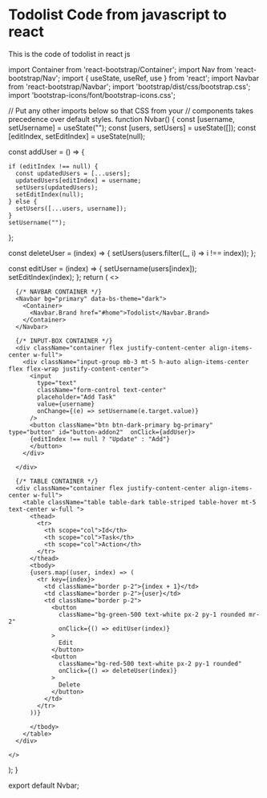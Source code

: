 
# Todolist Code from javascript to react

This is the code of todolist in react js

import Container from 'react-bootstrap/Container';
import Nav from 'react-bootstrap/Nav';
import { useState, useRef, use } from 'react';
import Navbar from 'react-bootstrap/Navbar';
import 'bootstrap/dist/css/bootstrap.css';
import 'bootstrap-icons/font/bootstrap-icons.css';

// Put any other imports below so that CSS from your
// components takes precedence over default styles.
function Nvbar() {
  const [username, setUsername] = useState("");
  const [users, setUsers] = useState([]);
  const [editIndex, setEditIndex] = useState(null);

  const addUser = () => {
   
    if (editIndex !== null) {
      const updatedUsers = [...users];
      updatedUsers[editIndex] = username;
      setUsers(updatedUsers);
      setEditIndex(null);
    } else {
      setUsers([...users, username]);
    }
    setUsername("");
  };

  const deleteUser = (index) => {
    setUsers(users.filter((_, i) => i !== index));
  };

  const editUser = (index) => {
    setUsername(users[index]);
    setEditIndex(index);
  };
  return (
    <>

      {/* NAVBAR CONTAINER */}
      <Navbar bg="primary" data-bs-theme="dark">
        <Container>
          <Navbar.Brand href="#home">Todolist</Navbar.Brand>
        </Container>
      </Navbar>

      {/* INPUT-BOX CONTAINER */}
      <div className="container flex justify-content-center align-items-center w-full">
        <div className="input-group mb-3 mt-5 h-auto align-items-center flex flex-wrap justify-content-center">
          <input
            type="text"
            className="form-control text-center"
            placeholder="Add Task"
            value={username}
            onChange={(e) => setUsername(e.target.value)}
          />
          <button className="btn btn-dark-primary bg-primary" type="button" id="button-addon2"  onClick={addUser}>
          {editIndex !== null ? "Update" : "Add"}
          </button>
        </div>

      </div>

      {/* TABLE CONTAINER */}
      <div className="container flex justify-content-center align-items-center w-full">
        <table className="table table-dark table-striped table-hover mt-5 text-center w-full ">
          <thead>
            <tr>
              <th scope="col">Id</th>
              <th scope="col">Task</th>
              <th scope="col">Action</th>
            </tr>
          </thead>
          <tbody>
          {users.map((user, index) => (
            <tr key={index}>
              <td className="border p-2">{index + 1}</td>
              <td className="border p-2">{user}</td>
              <td className="border p-2">
                <button
                  className="bg-green-500 text-white px-2 py-1 rounded mr-2"
                  onClick={() => editUser(index)}
                >
                  Edit
                </button>
                <button
                  className="bg-red-500 text-white px-2 py-1 rounded"
                  onClick={() => deleteUser(index)}
                >
                  Delete
                </button>
              </td>
            </tr>
          ))}

          </tbody>
        </table>
      </div>

    </>
  );
}

export default Nvbar;